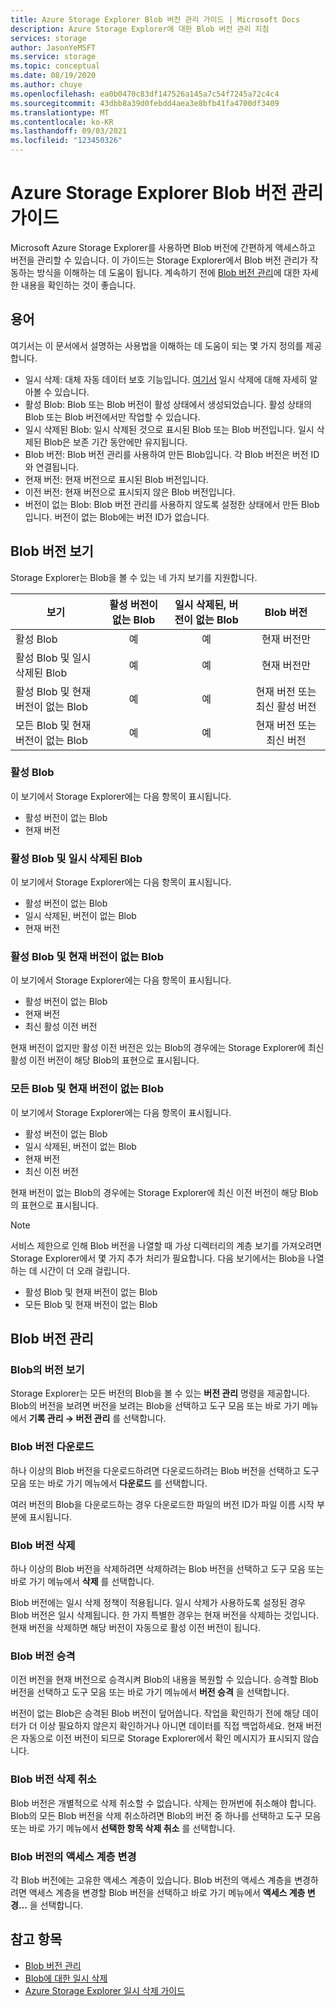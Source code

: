 ```yaml
---
title: Azure Storage Explorer Blob 버전 관리 가이드 | Microsoft Docs
description: Azure Storage Explorer에 대한 Blob 버전 관리 지침
services: storage
author: JasonYeMSFT
ms.service: storage
ms.topic: conceptual
ms.date: 08/19/2020
ms.author: chuye
ms.openlocfilehash: ea0b0470c83df147526a145a7c54f7245a72c4c4
ms.sourcegitcommit: 43dbb8a39d0febdd4aea3e8bfb41fa4700df3409
ms.translationtype: MT
ms.contentlocale: ko-KR
ms.lasthandoff: 09/03/2021
ms.locfileid: "123450326"
---
```

# <a name="azure-storage-explorer-blob-versioning-guide"></a>Azure Storage Explorer Blob 버전 관리 가이드

Microsoft Azure Storage Explorer를 사용하면 Blob 버전에 간편하게 액세스하고 버전을 관리할 수 있습니다. 이 가이드는 Storage Explorer에서 Blob 버전 관리가 작동하는 방식을 이해하는 데 도움이 됩니다. 계속하기 전에 [Blob 버전 관리](../blobs/versioning-overview.md)에 대한 자세한 내용을 확인하는 것이 좋습니다.

## <a name="terminology"></a>용어

여기서는 이 문서에서 설명하는 사용법을 이해하는 데 도움이 되는 몇 가지 정의를 제공합니다.

- 일시 삭제: 대체 자동 데이터 보호 기능입니다. [여기서](../blobs/soft-delete-blob-overview.md) 일시 삭제에 대해 자세히 알아볼 수 있습니다.
- 활성 Blob: Blob 또는 Blob 버전이 활성 상태에서 생성되었습니다. 활성 상태의 Blob 또는 Blob 버전에서만 작업할 수 있습니다.
- 일시 삭제된 Blob: 일시 삭제된 것으로 표시된 Blob 또는 Blob 버전입니다. 일시 삭제된 Blob은 보존 기간 동안에만 유지됩니다.
- Blob 버전: Blob 버전 관리를 사용하여 만든 Blob입니다. 각 Blob 버전은 버전 ID와 연결됩니다.
- 현재 버전: 현재 버전으로 표시된 Blob 버전입니다.
- 이전 버전: 현재 버전으로 표시되지 않은 Blob 버전입니다.
- 버전이 없는 Blob: Blob 버전 관리를 사용하지 않도록 설정한 상태에서 만든 Blob입니다. 버전이 없는 Blob에는 버전 ID가 없습니다.

## <a name="view-blob-versions"></a>Blob 버전 보기

Storage Explorer는 Blob을 볼 수 있는 네 가지 보기를 지원합니다.

| 보기 | 활성 버전이 없는 Blob | 일시 삭제된, 버전이 없는 Blob | Blob 버전 |
| ---- | :----------: | :-----------: | :------------------: |
| 활성 Blob | 예 | 예 | 현재 버전만 |
| 활성 Blob 및 일시 삭제된 Blob | 예 | 예 | 현재 버전만 |
| 활성 Blob 및 현재 버전이 없는 Blob | 예 | 예 | 현재 버전 또는 최신 활성 버전 |
| 모든 Blob 및 현재 버전이 없는 Blob | 예 | 예 | 현재 버전 또는 최신 버전 |

### <a name="active-blobs"></a>활성 Blob

이 보기에서 Storage Explorer에는 다음 항목이 표시됩니다.

- 활성 버전이 없는 Blob
- 현재 버전

### <a name="active-blobs-and-soft-deleted-blobs"></a>활성 Blob 및 일시 삭제된 Blob

이 보기에서 Storage Explorer에는 다음 항목이 표시됩니다.

- 활성 버전이 없는 Blob
- 일시 삭제된, 버전이 없는 Blob
- 현재 버전

### <a name="active-blobs-and-blobs-without-current-version"></a>활성 Blob 및 현재 버전이 없는 Blob

이 보기에서 Storage Explorer에는 다음 항목이 표시됩니다.

- 활성 버전이 없는 Blob
- 현재 버전
- 최신 활성 이전 버전 

현재 버전이 없지만 활성 이전 버전은 있는 Blob의 경우에는 Storage Explorer에 최신 활성 이전 버전이 해당 Blob의 표현으로 표시됩니다.

### <a name="all-blobs-and-blobs-without-current-version"></a>모든 Blob 및 현재 버전이 없는 Blob

이 보기에서 Storage Explorer에는 다음 항목이 표시됩니다.

- 활성 버전이 없는 Blob
- 일시 삭제된, 버전이 없는 Blob
- 현재 버전
- 최신 이전 버전 

현재 버전이 없는 Blob의 경우에는 Storage Explorer에 최신 이전 버전이 해당 Blob의 표현으로 표시됩니다.

> [!Note]
> 서비스 제한으로 인해 Blob 버전을 나열할 때 가상 디렉터리의 계층 보기를 가져오려면 Storage Explorer에서 몇 가지 추가 처리가 필요합니다. 다음 보기에서는 Blob을 나열하는 데 시간이 더 오래 걸립니다.
> 
> - 활성 Blob 및 현재 버전이 없는 Blob
> - 모든 Blob 및 현재 버전이 없는 Blob

## <a name="manage-blob-versions"></a>Blob 버전 관리

### <a name="view-versions-of-a-blob"></a>Blob의 버전 보기

Storage Explorer는 모든 버전의 Blob을 볼 수 있는 **버전 관리** 명령을 제공합니다. Blob의 버전을 보려면 버전을 보려는 Blob을 선택하고 도구 모음 또는 바로 가기 메뉴에서 **기록 관리 &rarr; 버전 관리** 를 선택합니다.

### <a name="download-blob-versions"></a>Blob 버전 다운로드

하나 이상의 Blob 버전을 다운로드하려면 다운로드하려는 Blob 버전을 선택하고 도구 모음 또는 바로 가기 메뉴에서 **다운로드** 를 선택합니다.

여러 버전의 Blob을 다운로드하는 경우 다운로드한 파일의 버전 ID가 파일 이름 시작 부분에 표시됩니다.

### <a name="delete-blob-versions"></a>Blob 버전 삭제

하나 이상의 Blob 버전을 삭제하려면 삭제하려는 Blob 버전을 선택하고 도구 모음 또는 바로 가기 메뉴에서 **삭제** 를 선택합니다.

Blob 버전에는 일시 삭제 정책이 적용됩니다. 일시 삭제가 사용하도록 설정된 경우 Blob 버전은 일시 삭제됩니다. 한 가지 특별한 경우는 현재 버전을 삭제하는 것입니다. 현재 버전을 삭제하면 해당 버전이 자동으로 활성 이전 버전이 됩니다.

### <a name="promote-blob-version"></a>Blob 버전 승격

이전 버전을 현재 버전으로 승격시켜 Blob의 내용을 복원할 수 있습니다. 승격할 Blob 버전을 선택하고 도구 모음 또는 바로 가기 메뉴에서 **버전 승격** 을 선택합니다.

버전이 없는 Blob은 승격된 Blob 버전이 덮어씁니다. 작업을 확인하기 전에 해당 데이터가 더 이상 필요하지 않은지 확인하거나 아니면 데이터를 직접 백업하세요. 현재 버전은 자동으로 이전 버전이 되므로 Storage Explorer에서 확인 메시지가 표시되지 않습니다.

### <a name="undelete-blob-version"></a>Blob 버전 삭제 취소

Blob 버전은 개별적으로 삭제 취소할 수 없습니다. 삭제는 한꺼번에 취소해야 합니다. Blob의 모든 Blob 버전을 삭제 취소하려면 Blob의 버전 중 하나를 선택하고 도구 모음 또는 바로 가기 메뉴에서 **선택한 항목 삭제 취소** 를 선택합니다.

### <a name="change-access-tier-of-blob-versions"></a>Blob 버전의 액세스 계층 변경

각 Blob 버전에는 고유한 액세스 계층이 있습니다. Blob 버전의 액세스 계층을 변경하려면 액세스 계층을 변경할 Blob 버전을 선택하고 바로 가기 메뉴에서 **액세스 계층 변경...** 을 선택합니다.

## <a name="see-also"></a>참고 항목

* [Blob 버전 관리](../blobs/versioning-overview.md)
* [Blob에 대한 일시 삭제](../blobs/soft-delete-blob-overview.md)
* [Azure Storage Explorer 일시 삭제 가이드](./storage-explorer-soft-delete.md)